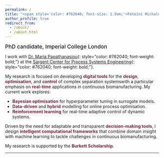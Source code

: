 ```yaml
---
permalink: /
title: "<span style='color: #762040; font-size: 1.5em;'>Foteini Michalopoulou</span>"
author_profile: true
redirect_from: 
  - /about/
  - /about.html
---
```


<span style="font-size: 1.25em; font-weight: 500;">PhD candidate, Imperial College London</span> 

I work with [Dr. Maria Papathanasiou](https://www.papathanlab.com/){: style="color: #762040; font-weight: bold;"} at the [Sargent Center for Process Systems Engineering](https://www.imperial.ac.uk/process-systems-engineering/){: style="color: #762040; font-weight: bold;"}. 

My research is focused on developing <span style='color: #762040; font-weight: bold;'>digital tools</span> for the <span style='color: #762040; font-weight: bold;'>design</span>, <span style='color: #762040; font-weight: bold;'>optimisation</span>, and <span style='color: #762040; font-weight: bold;'>control</span> of complex separation systemswith a particular emphasis on <span style='color: #762040; font-weight: bold;'>real-time</span> applications in continuous biomanufacturing. My current work explores:
<ul>
  <li><span style='color: #762040; font-weight: bold;'>Bayesian optimisation</span> for hyperparameter tuning in surrogate models.</li>
  <li><span style='color: #762040; font-weight: bold;'>Data-driven</span> and <span style='color: #762040; font-weight: bold;'>hybrid</span> modelling for online process optimisation.</li>
  <li><span style='color: #762040; font-weight: bold;'>Reinforcement learning</span> for real-time adaptive control of dynamic systems.</li>
</ul>

Driven by the need for adaptable and transparent <span style='color: #762040; font-weight: bold;'>decision-making tools</span>, I design <span style='color: #762040; font-weight: bold;'>intelligent computational frameworks</span> that combine domain insight with machine learning to tackle challenges in continuous biomanufacturing.

My research is supported by the <span style='color: #762040; font-weight: bold;'>Burkett Scholarship</span>.

---

<!-- ## <span style="color: #762040; font-weight: bold; font-size: 1.25em;">Research Interests</span>

<table style="border: 1px solid white; border-collapse: collapse; width: 100%; font-size: 1em;">
  <tr>
    <td style="padding-right: 40px; vertical-align: top; border: 1px solid white;">
      <ul style="list-style-type: none; padding-left: 0;">
        <li>• Neural Combinatorial Optimisation</li>
        <li>• Decision-focused Learning</li>
        <li>• Bayesian Optimisation</li>
        <li>• Model Predictive Control</li>
      </ul>
    </td>
    <td style="vertical-align: top; border: 1px solid white;">
      <ul style="list-style-type: none; padding-left: 0;">
        <li>• Mixed Integer Optimisation</li>
        <li>• Graph Neural Networks</li>
        <li>• Gaussian Processes</li>
        <li>• Reinforcement Learning</li>
      </ul>
    </td>
  </tr>
</table> -->
